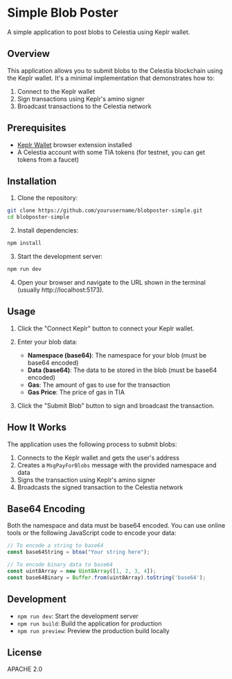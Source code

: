 # Simple Blob Poster

A simple application to post blobs to Celestia using Keplr wallet.

## Overview

This application allows you to submit blobs to the Celestia blockchain using the Keplr wallet. It's a minimal implementation that demonstrates how to:

1. Connect to the Keplr wallet
2. Sign transactions using Keplr's amino signer
3. Broadcast transactions to the Celestia network

## Prerequisites

- [Keplr Wallet](https://www.keplr.app/) browser extension installed
- A Celestia account with some TIA tokens (for testnet, you can get tokens from a faucet)

## Installation

1. Clone the repository:
```bash
git clone https://github.com/yourusername/blobposter-simple.git
cd blobposter-simple
```

2. Install dependencies:
```bash
npm install
```

3. Start the development server:
```bash
npm run dev
```

4. Open your browser and navigate to the URL shown in the terminal (usually http://localhost:5173).

## Usage

1. Click the "Connect Keplr" button to connect your Keplr wallet.
2. Enter your blob data:
   - **Namespace (base64)**: The namespace for your blob (must be base64 encoded)
   - **Data (base64)**: The data to be stored in the blob (must be base64 encoded)
   - **Gas**: The amount of gas to use for the transaction
   - **Gas Price**: The price of gas in TIA

3. Click the "Submit Blob" button to sign and broadcast the transaction.

## How It Works

The application uses the following process to submit blobs:

1. Connects to the Keplr wallet and gets the user's address
2. Creates a `MsgPayForBlobs` message with the provided namespace and data
3. Signs the transaction using Keplr's amino signer
4. Broadcasts the signed transaction to the Celestia network

## Base64 Encoding

Both the namespace and data must be base64 encoded. You can use online tools or the following JavaScript code to encode your data:

```javascript
// To encode a string to base64
const base64String = btoa("Your string here");

// To encode binary data to base64
const uint8Array = new Uint8Array([1, 2, 3, 4]);
const base64Binary = Buffer.from(uint8Array).toString('base64');
```

## Development

- `npm run dev`: Start the development server
- `npm run build`: Build the application for production
- `npm run preview`: Preview the production build locally

## License

APACHE 2.0
